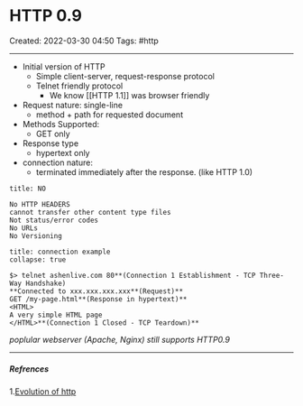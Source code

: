# HTTP 0.9
Created: 2022-03-30 04:50
Tags: #http 
____

- Initial version of HTTP 
	- Simple client-server, request-response protocol
	- Telnet friendly protocol
		- We know  [[HTTP 1.1]]  was browser friendly
- Request nature: single-line 
	- method + path for requested document
- Methods Supported: 
	- GET only
- Response type 
	- hypertext only
- connection nature:
	-  terminated immediately after the response. (like HTTP 1.0)

```ad-info
title: NO

No HTTP HEADERS
cannot transfer other content type files
Not status/error codes
No URLs
No Versioning

```

```ad-example
title: connection example
collapse: true

$> telnet ashenlive.com 80**(Connection 1 Establishment - TCP Three-Way Handshake)  
**Connected to xxx.xxx.xxx.xxx**(Request)**  
GET /my-page.html**(Response in hypertext)**  
<HTML>  
A very simple HTML page  
</HTML>**(Connection 1 Closed - TCP Teardown)**

```

*poplular webserver (Apache, Nginx) still supports HTTP0.9*

_____
##### Refrences
1.[Evolution of http](https://medium.com/platform-engineer/evolution-of-http-69cfe6531ba0)



